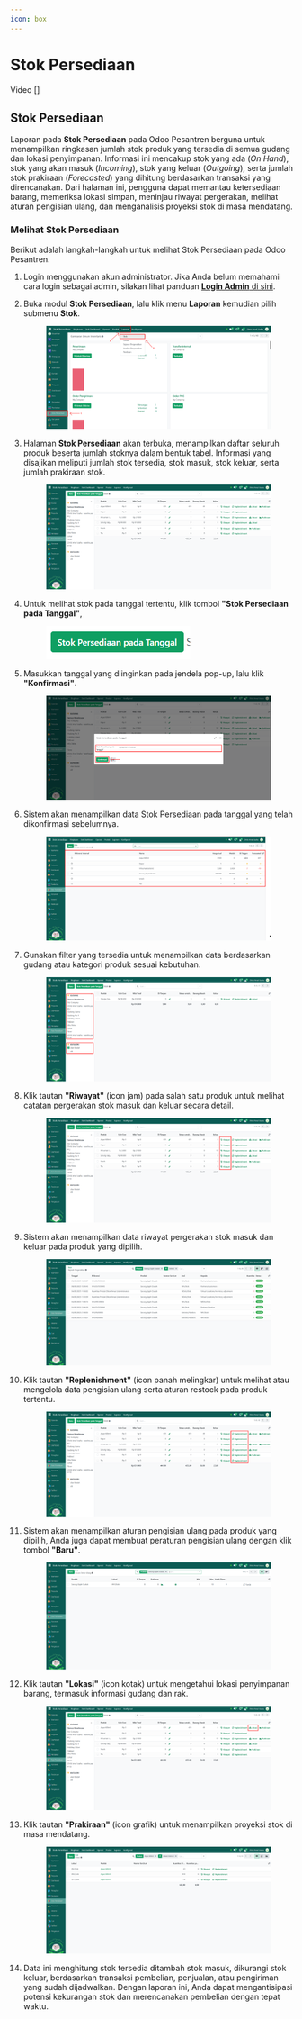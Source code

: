 ```yaml
---
icon: box
---
```


# Stok Persediaan

Video \[]

## Stok Persediaan

Laporan pada **Stok Persediaan** pada Odoo Pesantren berguna untuk menampilkan ringkasan jumlah stok produk yang tersedia di semua gudang dan lokasi penyimpanan. Informasi ini mencakup stok yang ada (_On Hand_), stok yang akan masuk (_Incoming_), stok yang keluar (_Outgoing_), serta jumlah stok prakiraan (_Forecasted_) yang dihitung berdasarkan transaksi yang direncanakan. Dari halaman ini, pengguna dapat memantau ketersediaan barang, memeriksa lokasi simpan, meninjau riwayat pergerakan, melihat aturan pengisian ulang, dan menganalisis proyeksi stok di masa mendatang.

### Melihat Stok Persediaan

Berikut adalah langkah-langkah untuk melihat Stok Persediaan pada Odoo Pesantren.

1. Login menggunakan akun administrator. Jika Anda belum memahami cara login sebagai admin, silakan lihat panduan [**Login Admin** di sini](../../panduan-login/login-admin.md).
2.  Buka modul **Stok Persediaan**, lalu klik menu **Laporan** kemudian pilih submenu **Stok**.

    <figure><img src="../../.gitbook/assets/images-706.png" alt=""><figcaption></figcaption></figure>


3.  Halaman **Stok Persediaan** akan terbuka, menampilkan daftar seluruh produk beserta jumlah stoknya dalam bentuk tabel. Informasi yang disajikan meliputi jumlah stok tersedia, stok masuk, stok keluar, serta jumlah prakiraan stok.

    <figure><img src="../../.gitbook/assets/images-707.png" alt=""><figcaption></figcaption></figure>


4.  Untuk melihat stok pada tanggal tertentu, klik tombol **"Stok Persediaan pada Tanggal"**,&#x20;

    <figure><img src="../../.gitbook/assets/images-708 (1).png" alt=""><figcaption></figcaption></figure>


5.  Masukkan tanggal yang diinginkan pada jendela pop-up, lalu klik **"Konfirmasi"**.

    <figure><img src="../../.gitbook/assets/images-709.png" alt=""><figcaption></figcaption></figure>


6.  Sistem akan menampilkan data Stok Persediaan pada tanggal yang telah dikonfirmasi sebelumnya.

    <figure><img src="../../.gitbook/assets/images-710.png" alt=""><figcaption></figcaption></figure>


7.  Gunakan filter yang tersedia untuk menampilkan data berdasarkan gudang atau kategori produk sesuai kebutuhan.

    <figure><img src="../../.gitbook/assets/images-711.png" alt=""><figcaption></figcaption></figure>


8.  Klik tautan **"Riwayat"** (icon jam) pada salah satu produk untuk melihat catatan pergerakan stok masuk dan keluar secara detail.

    <figure><img src="../../.gitbook/assets/images-712.png" alt=""><figcaption></figcaption></figure>


9.  Sistem akan menampilkan data riwayat pergerakan stok masuk dan keluar pada produk yang dipilih.

    <figure><img src="../../.gitbook/assets/images-713.png" alt=""><figcaption></figcaption></figure>


10. Klik tautan **"Replenishment"** (icon panah melingkar) untuk melihat atau mengelola data pengisian ulang serta aturan restock pada produk tertentu.

    <figure><img src="../../.gitbook/assets/images-714.png" alt=""><figcaption></figcaption></figure>


11. Sistem akan menampilkan aturan pengisian ulang pada produk yang dipilih, Anda juga dapat membuat peraturan pengisian ulang dengan klik tombol **"Baru"**.

    <figure><img src="../../.gitbook/assets/images-715.png" alt=""><figcaption></figcaption></figure>


12. Klik tautan **"Lokasi"** (icon kotak) untuk mengetahui lokasi penyimpanan barang, termasuk informasi gudang dan rak.

    <figure><img src="../../.gitbook/assets/images-716.png" alt=""><figcaption></figcaption></figure>


13. Klik tautan **"Prakiraan"** (icon grafik) untuk menampilkan proyeksi stok di masa mendatang.&#x20;

    <figure><img src="../../.gitbook/assets/images-717.png" alt=""><figcaption></figcaption></figure>


14. Data ini menghitung stok tersedia ditambah stok masuk, dikurangi stok keluar, berdasarkan transaksi pembelian, penjualan, atau pengiriman yang sudah dijadwalkan. Dengan laporan ini, Anda dapat mengantisipasi potensi kekurangan stok dan merencanakan pembelian dengan tepat waktu.

